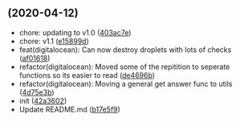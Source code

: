 ##  (2020-04-12)

* chore: updating to v1.0 ([403ac7e](https://github.com/Midnight-Conqueror/cogo/commit/403ac7e))
* chore: v1.1 ([e15899d](https://github.com/Midnight-Conqueror/cogo/commit/e15899d))
* feat(digitalocean): Can now destroy droplets with lots of checks ([af01618](https://github.com/Midnight-Conqueror/cogo/commit/af01618))
* refactor(digitalocean): Moved some of the repitition to seperate functions so its easier to read ([de4696b](https://github.com/Midnight-Conqueror/cogo/commit/de4696b))
* refactor(digitalocean): Moving a general get answer func to utils ([4d75e3b](https://github.com/Midnight-Conqueror/cogo/commit/4d75e3b))
* init ([42a3602](https://github.com/Midnight-Conqueror/cogo/commit/42a3602))
* Update README.md ([b17e5f9](https://github.com/Midnight-Conqueror/cogo/commit/b17e5f9))



